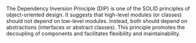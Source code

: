 The Dependency Inversion Principle (DIP) is one of the SOLID principles of object-oriented design. It suggests that high-level modules (or classes) should not depend on low-level modules. Instead, both should depend on abstractions (interfaces or abstract classes). This principle promotes the decoupling of components and facilitates flexibility and maintainability.
